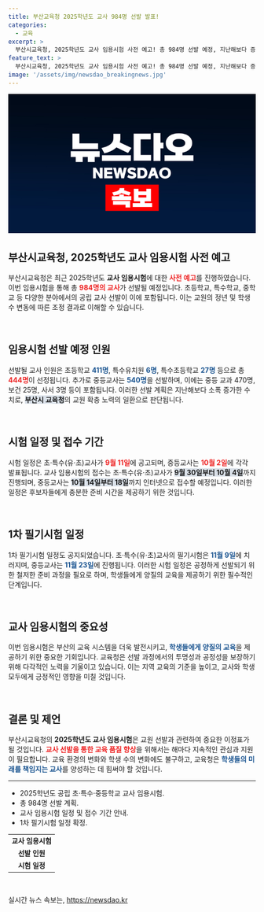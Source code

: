 ```yaml
---
title: 부산교육청 2025학년도 교사 984명 선발 발표!
categories:
  - 교육
excerpt: >
  부산시교육청, 2025학년도 교사 임용시험 사전 예고! 총 984명 선발 예정, 지난해보다 증가한 인원. 초·특수·중등 교사 채용 일정은 이달 말 발표! 클릭하여 자세한 소식 확인하세요!
feature_text: >
  부산시교육청, 2025학년도 교사 임용시험 사전 예고! 총 984명 선발 예정, 지난해보다 증가한 인원. 초·특수·중등 교사 채용 일정은 이달 말 발표! 클릭하여 자세한 소식 확인하세요!
image: '/assets/img/newsdao_breakingnews.jpg'
---
```


<p><img src="/assets/img/newsdao_breakingnews.jpg" alt="ranknews 속보" /></p>

<h2>부산시교육청, 2025학년도 교사 임용시험 사전 예고</h2>

<p data-ke-size="size16">부산시교육청은 최근 2025학년도 <b>교사 임용시험</b>에 대한 <b><span style="color: #ee2323;">사전 예고</span></b>를 진행하였습니다. 이번 임용시험을 통해 총 <b><span style="color: #ee2323;">984명의 교사</span></b>가 선발될 예정입니다. 초등학교, 특수학교, 중학교 등 다양한 분야에서의 공립 교사 선발이 이에 포함됩니다. 이는 교원의 정년 및 학생 수 변동에 따른 조정 결과로 이해할 수 있습니다.</p>

<p data-ke-size="size16">&nbsp;</p>

<h2>임용시험 선발 예정 인원</h2>

<p data-ke-size="size16">선발될 교사 인원은 초등학교 <b><span style="color: #1a5490;">411명</span></b>, 특수유치원 <b><span style="color: #1a5490;">6명</span></b>, 특수초등학교 <b><span style="color: #1a5490;">27명</span></b> 등으로 총 <b><span style="color: #ee2323;">444명</span></b>이 선정됩니다. 추가로 중등교사는 <b><span style="color: #1a5490;">540명</span></b>을 선발하며, 이에는 중등 교과 470명, 보건 25명, 사서 3명 등이 포함됩니다. 이러한 선발 계획은 지난해보다 소폭 증가한 수치로, <b><span style="background-color: #21538527;">부산시 교육청</span></b>의 교원 확충 노력의 일환으로 판단됩니다.</p>

<p data-ke-size="size16">&nbsp;</p>

<h2>시험 일정 및 접수 기간</h2>

<p data-ke-size="size16">시험 일정은 초·특수(유·초)교사가 <b><span style="color: #ee2323;">9월 11일</span></b>에 공고되며, 중등교사는 <b><span style="color: #ee2323;">10월 2일</span></b>에 각각 발표됩니다. 교사 임용시험의 접수는 초·특수(유·초)교사가 <b><span style="background-color: #21538527;">9월 30일부터 10월 4일</span></b>까지 진행되며, 중등교사는 <b><span style="background-color: #21538527;">10월 14일부터 18일</span></b>까지 인터넷으로 접수할 예정입니다. 이러한 일정은 후보자들에게 충분한 준비 시간을 제공하기 위한 것입니다.</p>

<p data-ke-size="size16">&nbsp;</p>

<h2>1차 필기시험 일정</h2>

<p data-ke-size="size16">1차 필기시험 일정도 공지되었습니다. 초·특수(유·초)교사의 필기시험은 <b><span style="color: #1a5490;">11월 9일</span></b>에 치러지며, 중등교사는 <b><span style="color: #1a5490;">11월 23일</span></b>에 진행됩니다. 이러한 시험 일정은 공정하게 선발되기 위한 철저한 준비 과정을 필요로 하며, 학생들에게 양질의 교육을 제공하기 위한 필수적인 단계입니다.</p>

<p data-ke-size="size16">&nbsp;</p>

<h2>교사 임용시험의 중요성</h2>

<p data-ke-size="size16">이번 임용시험은 부산의 교육 시스템을 더욱 발전시키고, <b><span style="color: #1a5490;">학생들에게 양질의 교육</span></b>을 제공하기 위한 중요한 기회입니다. 교육청은 선발 과정에서의 투명성과 공정성을 보장하기 위해 다각적인 노력을 기울이고 있습니다. 이는 지역 교육의 기준을 높이고, 교사와 학생 모두에게 긍정적인 영향을 미칠 것입니다.</p>

<p data-ke-size="size16">&nbsp;</p>

<h2>결론 및 제언</h2>

<p data-ke-size="size16">부산시교육청의 <b>2025학년도 교사 임용시험</b>은 교원 선발과 관련하여 중요한 이정표가 될 것입니다. <b><span style="color: #ee2323;">교사 선발을 통한 교육 품질 향상</span></b>을 위해서는 해마다 지속적인 관심과 지원이 필요합니다. 교육 환경의 변화와 학생 수의 변화에도 불구하고, 교육청은 <b><span style="color: #1a5490;">학생들의 미래를 책임지는 교사</span></b>를 양성하는 데 힘써야 할 것입니다.</p>

<p data-ke-size="size16"></p>

<hr>

<ul>
    <li>2025학년도 공립 초·특수·중등학교 교사 임용시험.</li>
    <li>총 984명 선발 계획.</li>
    <li>교사 임용시험 일정 및 접수 기간 안내.</li>
    <li>1차 필기시험 일정 확정.</li>
</ul>

<table>
    <tr>
        <td style="text-align: center; height: 17px;"><b>교사 임용시험</b></td>
    </tr>
    <tr>
        <td style="text-align: center; height: 17px;"><b>선발 인원</b></td>
    </tr>
    <tr>
        <td style="text-align: center; height: 17px;"><b>시험 일정</b></td>
    </tr>
</table> 

<p data-ke-size="size16">&nbsp;</p>
실시간 뉴스 속보는, <a href="https://newsdao.kr" rel="dofollow">https://newsdao.kr</a>


